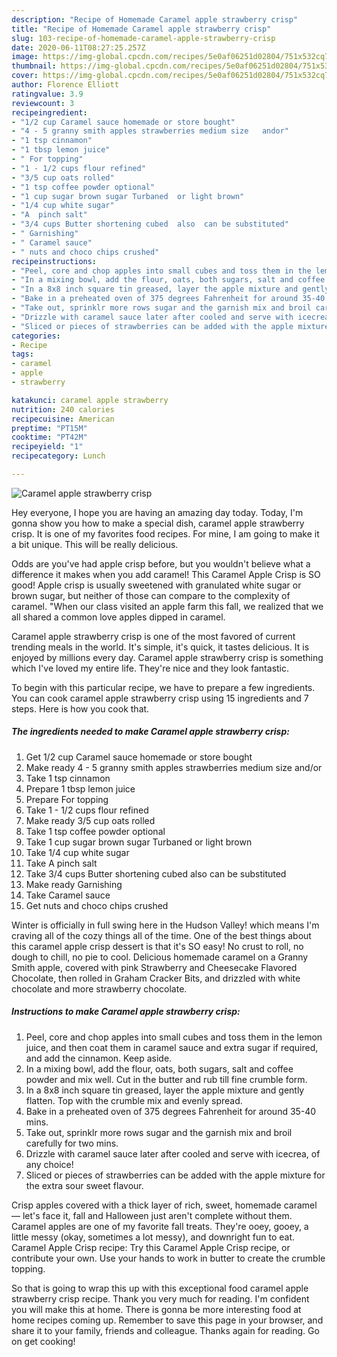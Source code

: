 ```yaml
---
description: "Recipe of Homemade Caramel apple strawberry crisp"
title: "Recipe of Homemade Caramel apple strawberry crisp"
slug: 103-recipe-of-homemade-caramel-apple-strawberry-crisp
date: 2020-06-11T08:27:25.257Z
image: https://img-global.cpcdn.com/recipes/5e0af06251d02804/751x532cq70/caramel-apple-strawberry-crisp-recipe-main-photo.jpg
thumbnail: https://img-global.cpcdn.com/recipes/5e0af06251d02804/751x532cq70/caramel-apple-strawberry-crisp-recipe-main-photo.jpg
cover: https://img-global.cpcdn.com/recipes/5e0af06251d02804/751x532cq70/caramel-apple-strawberry-crisp-recipe-main-photo.jpg
author: Florence Elliott
ratingvalue: 3.9
reviewcount: 3
recipeingredient:
- "1/2 cup Caramel sauce homemade or store bought"
- "4 - 5 granny smith apples strawberries medium size   andor"
- "1 tsp cinnamon"
- "1 tbsp lemon juice"
- " For topping"
- "1 - 1/2 cups flour refined"
- "3/5 cup oats rolled"
- "1 tsp coffee powder optional"
- "1 cup sugar brown sugar Turbaned  or light brown"
- "1/4 cup white sugar"
- "A  pinch salt"
- "3/4 cups Butter shortening cubed  also  can be substituted"
- " Garnishing"
- " Caramel sauce"
- " nuts and choco chips crushed"
recipeinstructions:
- "Peel, core and chop apples into small cubes and toss them in the lemon juice, and then coat them in caramel sauce and extra sugar if required, and add the cinnamon. Keep aside."
- "In a mixing bowl, add the flour, oats, both sugars, salt and coffee powder and mix well. Cut in the butter and rub till fine crumble form."
- "In a 8x8 inch square tin greased, layer the apple mixture and gently flatten. Top with the crumble mix and evenly spread."
- "Bake in a preheated oven of 375 degrees Fahrenheit for around 35-40 mins."
- "Take out, sprinklr more rows sugar and the garnish mix and broil carefully for two mins."
- "Drizzle with caramel sauce later after cooled and serve with icecrea, of any choice!"
- "Sliced or pieces of strawberries can be added with the apple mixture for the extra sour sweet flavour."
categories:
- Recipe
tags:
- caramel
- apple
- strawberry

katakunci: caramel apple strawberry 
nutrition: 240 calories
recipecuisine: American
preptime: "PT15M"
cooktime: "PT42M"
recipeyield: "1"
recipecategory: Lunch

---
```



![Caramel apple strawberry crisp](https://img-global.cpcdn.com/recipes/5e0af06251d02804/751x532cq70/caramel-apple-strawberry-crisp-recipe-main-photo.jpg)

Hey everyone, I hope you are having an amazing day today. Today, I'm gonna show you how to make a special dish, caramel apple strawberry crisp. It is one of my favorites food recipes. For mine, I am going to make it a bit unique. This will be really delicious.

Odds are you&#39;ve had apple crisp before, but you wouldn&#39;t believe what a difference it makes when you add caramel! This Caramel Apple Crisp is SO good! Apple crisp is usually sweetened with granulated white sugar or brown sugar, but neither of those can compare to the complexity of caramel. &#34;When our class visited an apple farm this fall, we realized that we all shared a common love apples dipped in caramel.

Caramel apple strawberry crisp is one of the most favored of current trending meals in the world. It's simple, it's quick, it tastes delicious. It is enjoyed by millions every day. Caramel apple strawberry crisp is something which I've loved my entire life. They're nice and they look fantastic.


To begin with this particular recipe, we have to prepare a few ingredients. You can cook caramel apple strawberry crisp using 15 ingredients and 7 steps. Here is how you cook that.

##### The ingredients needed to make Caramel apple strawberry crisp:

1. Get 1/2 cup Caramel sauce homemade or store bought
1. Make ready 4 - 5 granny smith apples strawberries medium size   and/or
1. Take 1 tsp cinnamon
1. Prepare 1 tbsp lemon juice
1. Prepare  For topping
1. Take 1 - 1/2 cups flour refined
1. Make ready 3/5 cup oats rolled
1. Take 1 tsp coffee powder optional
1. Take 1 cup sugar brown sugar Turbaned  or light brown
1. Take 1/4 cup white sugar
1. Take A  pinch salt
1. Take 3/4 cups Butter shortening cubed  also  can be substituted
1. Make ready  Garnishing
1. Take  Caramel sauce
1. Get  nuts and choco chips crushed


Winter is officially in full swing here in the Hudson Valley! which means I&#39;m craving all of the cozy things all of the time. One of the best things about this caramel apple crisp dessert is that it&#39;s SO easy! No crust to roll, no dough to chill, no pie to cool. Delicious homemade caramel on a Granny Smith apple, covered with pink Strawberry and Cheesecake Flavored Chocolate, then rolled in Graham Cracker Bits, and drizzled with white chocolate and more strawberry chocolate. 

##### Instructions to make Caramel apple strawberry crisp:

1. Peel, core and chop apples into small cubes and toss them in the lemon juice, and then coat them in caramel sauce and extra sugar if required, and add the cinnamon. Keep aside.
1. In a mixing bowl, add the flour, oats, both sugars, salt and coffee powder and mix well. Cut in the butter and rub till fine crumble form.
1. In a 8x8 inch square tin greased, layer the apple mixture and gently flatten. Top with the crumble mix and evenly spread.
1. Bake in a preheated oven of 375 degrees Fahrenheit for around 35-40 mins.
1. Take out, sprinklr more rows sugar and the garnish mix and broil carefully for two mins.
1. Drizzle with caramel sauce later after cooled and serve with icecrea, of any choice!
1. Sliced or pieces of strawberries can be added with the apple mixture for the extra sour sweet flavour.


Crisp apples covered with a thick layer of rich, sweet, homemade caramel — let&#39;s face it, fall and Halloween just aren&#39;t complete without them. Caramel apples are one of my favorite fall treats. They&#39;re ooey, gooey, a little messy (okay, sometimes a lot messy), and downright fun to eat. Caramel Apple Crisp recipe: Try this Caramel Apple Crisp recipe, or contribute your own. Use your hands to work in butter to create the crumble topping. 

So that is going to wrap this up with this exceptional food caramel apple strawberry crisp recipe. Thank you very much for reading. I'm confident you will make this at home. There is gonna be more interesting food at home recipes coming up. Remember to save this page in your browser, and share it to your family, friends and colleague. Thanks again for reading. Go on get cooking!
